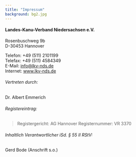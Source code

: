 ```yaml
---
title: "Impressum"
background: bg2.jpg
---
```


#### Landes-Kanu-Verband Niedersachsen e.V.
Rosenbuschweg 9b  
D-30453 Hannover


Telefon: +49 (511) 2101199  
Telefax: +49 (511) 4584349  
E-Mail: info@lkv-nds.de  
Internet: www.lkv-nds.de

###### Vertreten durch:
Dr. Albert Emmerich


###### Registereintrag:
>Registergericht: AG Hannover
>Registernummer: VR 3370

###### Inhaltlich Verantwortlicher iSd. § 55 II RStV:
Gerd Bode (Anschrift s.o.)

